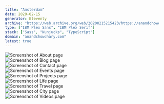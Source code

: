 ```yaml
---
title: "Amsterdam"
date: 2020-02-15
generator: Eleventy
archive: "https://web.archive.org/web/20200215215423/https://anandchowdhary.com/"
type: ["IBM Plex Sans", "IBM Plex Serif"]
stack: ["Sass", "Nunjucks", "TypeScript"]
domain: "anandchowdhary.com"
latest: true
---
```


<div class="image shadow scrollable"><img alt="Screenshot of About page" src="https://raw.githubusercontent.com/AnandChowdhary/versions/main/assets/amsterdam/about.png"></div>
<div class="image shadow scrollable"><img alt="Screenshot of Blog page" src="https://raw.githubusercontent.com/AnandChowdhary/versions/main/assets/amsterdam/blog.png"></div>
<div class="image shadow scrollable"><img alt="Screenshot of Contact page" src="https://raw.githubusercontent.com/AnandChowdhary/versions/main/assets/amsterdam/contact.png"></div>
<div class="image shadow scrollable"><img alt="Screenshot of Events page" src="https://raw.githubusercontent.com/AnandChowdhary/versions/main/assets/amsterdam/events.png"></div>
<div class="image shadow scrollable"><img alt="Screenshot of Projects page" src="https://raw.githubusercontent.com/AnandChowdhary/versions/main/assets/amsterdam/projects.png"></div>
<div class="image shadow scrollable"><img alt="Screenshot of Life page" src="https://raw.githubusercontent.com/AnandChowdhary/versions/main/assets/amsterdam/life.png"></div>
<div class="image shadow scrollable"><img alt="Screenshot of Travel page" src="https://raw.githubusercontent.com/AnandChowdhary/versions/main/assets/amsterdam/travel.png"></div>
<div class="image shadow scrollable"><img alt="Screenshot of City page" src="https://raw.githubusercontent.com/AnandChowdhary/versions/main/assets/amsterdam/city.png"></div>
<div class="image shadow scrollable"><img alt="Screenshot of Videos page" src="https://raw.githubusercontent.com/AnandChowdhary/versions/main/assets/amsterdam/videos.png"></div>
